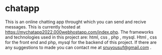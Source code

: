 # chatapp

This is an online chatting app throught which you can send and recive messages.
This is currently hosted at https://mychatapp2022.000webhostapp.com/index.php.
The frameworks and technologies used in this project are: html, css , php , mysql.
Html , css for the front end and php, mysql for the backend of this project.
If there are any suggestions to made you can contact me at snuyousuf@gmail.com .
